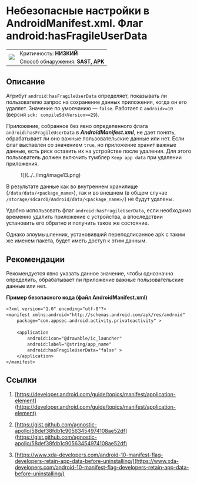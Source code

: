 # Небезопасные настройки в AndroidManifest.xml. Флаг android:hasFragileUserData

<table class='noborder'>
    <colgroup>
      <col/>
      <col/>
    </colgroup>
    <tbody>
      <tr>
        <td rowspan="2"><img src="../../../img/defekt_nizkij.png"/></td>
        <td>Критичность:<strong> НИЗКИЙ</strong></td>
      </tr>
      <tr>
        <td>Способ обнаружения:<strong> SAST, APK</strong></td>
      </tr>
    </tbody>
</table>

## Описание

Атрибут `android:hasFragileUserData` определяет, показывать ли пользователю запрос на сохранение данных приложения, когда он его удаляет. Значение по умолчанию — `false`. Работает с `android>=10` (версия `sdk: compileSdkVersion>=29`).

Приложение, собранное без явно определенного флага `android:hasFragileUserData` в ***AndroidManifest.xml***, не дает понять, обрабатывает ли оно важные пользовательские данные или нет. Если флаг выставлен со значением `true`, но приложение хранит важные данные, есть риск оставить их на устройстве после удаления. Для этого пользователь должен включить тумблер `Keep app data` при удалении приложения.

<figure markdown>
![](../../img/image13.png)
</figure>

В результате данные как во внутреннем хранилище (`/data/data/<package_name>`), так и во внешнем (в общем случае `/storage/sdcard0/Android/data/<package_name>/`) не будут удалены.

Удобно использовать флаг `android:hasFragileUserData`, если необходимо временно удалить приложение с устройства, а впоследствии установить его обратно и получить такое же состояние.

Однако злоумышленник, установивший переподписанное apk с таким же именем пакета, будет иметь доступ к этим данным.

## Рекомендации

Рекомендуется явно указать данное значение, чтобы однозначно определить, обрабатывает ли приложение важные пользовательские данные или нет.

**Пример безопасного кода (файл AndroidManifest.xml)**

    <?xml version="1.0" encoding="utf-8"?>
    <manifest xmlns:android="http://schemas.android.com/apk/res/android"
        package="com.appsec.android.activity.privateactivity" >
    
        <application
            android:icon="@drawable/ic_launcher"
            android:label="@string/app_name"
            android:hasFragileUserData="false" >        
        </application>
    </manifest>

## Ссылки

1. [https://developer.android.com/guide/topics/manifest/application-element](https://developer.android.com/guide/topics/manifest/application-element)

2. [https://gist.github.com/agnostic-apollo/58def38fdb1c90563454974108ae52df](https://gist.github.com/agnostic-apollo/58def38fdb1c90563454974108ae52df)

3. [https://www.xda-developers.com/android-10-manifest-flag-developers-retain-app-data-before-uninstalling/](https://www.xda-developers.com/android-10-manifest-flag-developers-retain-app-data-before-uninstalling/)